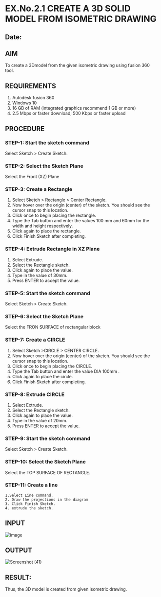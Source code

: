 # EX.No.2.1  CREATE A 3D SOLID MODEL FROM ISOMETRIC DRAWING
## Date:

## AIM
To create a 3Dmodel from the given isometric drawing using fusion 360 tool. 

## REQUIREMENTS
1. Autodesk fusion 360
2. Windows 10
3. 16 GB of RAM (integrated graphics recommend 1 GB or more)
4. 2.5 Mbps or faster download; 500 Kbps or faster upload 

## PROCEDURE

 ### STEP-1:  Start the sketch command

   Select Sketch > Create Sketch.

 ### STEP-2:  Select the Sketch Plane

   Select the Front (XZ) Plane

### STEP-3: Create a Rectangle 

   1.	Select Sketch > Rectangle > Center Rectangle.
   2.	Now hover over the origin (center) of the sketch. You should see the cursor snap to this location.
   3.	Click once to begin placing the rectangle.
   4.	Type the Tab button and enter the values 100 mm and 60mm for the width and height respectively.
   5.	Click again to place the rectangle.
   6.	Click Finish Sketch after completing.

 ### STEP-4: Extrude Rectangle in XZ Plane
   1.	Select Extrude.
   2.	Select the Rectangle sketch.
   3.	Click again to place the value.
   4.	Type in the value of 30mm. 
   5.	Press ENTER to accept the value.

 ### STEP-5:  Start the sketch command
   Select Sketch > Create Sketch.
 ### STEP-6: Select the Sketch Plane
   Select the FRON SURFACE of rectangular block 
 ### STEP-7: Create a CIRCLE 
   1.	Select Sketch >CIRCLE  > CENTER CIRCLE.
   2.	Now hover over the origin (center) of the sketch. You should see the cursor snap to this location.
   3.	Click once to begin placing the CIRCLE.
   4.	Type the Tab button and enter the value DIA 100mm .
   5.	Click again to place the circle.
   6.	Click Finish Sketch after completing.

 ### STEP-8:  Extrude CIRCLE 
   1.	Select Extrude.
   2.	Select the Rectangle sketch.
   3.	Click again to place the value.
   4.	Type in the value of 20mm. 
   5.	Press ENTER to accept the value.

 ### STEP-9: Start the sketch command
   Select Sketch > Create Sketch.
   
 ### STEP-10: Select the Sketch Plane
   Select the TOP SURFACE OF RECTANGLE.
   
 ### STEP-11: Create a line
	1.Select Line command.
	2. Draw the projections in the diagram 
	3. Click Finish Sketch.
	4. extrude the sketch.

## INPUT
![image](https://user-images.githubusercontent.com/113594316/198495472-9a69edb1-f0c6-470c-b9ae-fe282fa6a678.png)

## OUTPUT
![Screenshot (41)](https://github.com/POZHILANVD/EX.No.2.1-CREATE-A-3D-SOLID-MODEL-FROM-ISOMETRIC-DRAWING/assets/144870498/6a70da82-933e-419f-b22c-ca1cc7006157)

## RESULT: 
 Thus, the 3D model is created from given isometric drawing.
